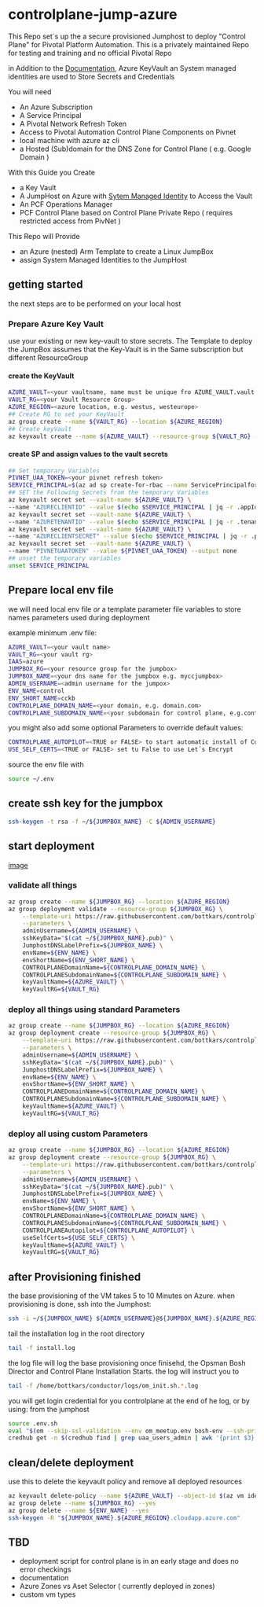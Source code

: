 # controlplane-jump-azure

This Repo set´s up the a secure provisioned Jumphost to deploy "Control Plane" for Pivotal Platform Automation.
This is a privately maintained Repo for testing and training and no official Pivotal Repo

in Addition to the [Documentation](http://docs.pivotal.io/platform-automation/), Azure KeyVault an System managed identities are used to
Store Secrets and Credentials

You will need

- An Azure Subscription
- A Service Principal
- A Pivotal Network Refresh Token
- Access to Pivotal Automation Control Plane Components on Pivnet
- local machine with azure az cli
- a Hosted (Sub)domain for the DNS Zone for Control Plane ( e.g. Google Domain )

With this Guide you Create

- a Key Vault
- A JumpHost on Azure with [Sytem Managed Identity](https://docs.microsoft.com/en-us/azure/active-directory/managed-identities-azure-resources/tutorial-linux-vm-access-nonaad) to Access the Vault
- An PCF Operations Manager
- PCF Control Plane based on Control Plane Private Repo ( requires restricted access from PivNet )

This Repo will Provide

- an Azure (nested) Arm Template to create a Linux JumpBox
- assign System Managed Identities to the JumpHost

## getting started

the next steps are to be performed on your local host

### Prepare Azure Key Vault

use your existing or new key-vault to store secrets.
The Template to deploy the JumpBox assumes that the Key-Vault is in the Same subscription but different ResourceGroup

#### create the KeyVault

```bash
AZURE_VAULT=<your vaultname, name must be unique fro AZURE_VAULT.vault.azure.com>
VAULT_RG=<your Vault Resource Group>
AZURE_REGION=<azure location, e.g. westus, westeurope>
## Create RG to set your KeyVault
az group create --name ${VAULT_RG} --location ${AZURE_REGION}
## Create keyVault
az keyvault create --name ${AZURE_VAULT} --resource-group ${VAULT_RG} --location ${AZURE_REGION}
```

#### create SP and assign values to the vault  secrets

```bash
## Set temporary Variables
PIVNET_UAA_TOKEN=<your pivnet refresh token>
SERVICE_PRINCIPAL=$(az ad sp create-for-rbac --name ServicePrincipalforControlPlane --output json)
## SET the Following Secrets from the temporary Variables
az keyvault secret set --vault-name ${AZURE_VAULT} \
--name "AZURECLIENTID" --value $(echo $SERVICE_PRINCIPAL | jq -r .appId) --output none
az keyvault secret set --vault-name ${AZURE_VAULT} \
--name "AZURETENANTID" --value $(echo $SERVICE_PRINCIPAL | jq -r .tenant) --output none
az keyvault secret set --vault-name ${AZURE_VAULT} \
--name "AZURECLIENTSECRET" --value $(echo $SERVICE_PRINCIPAL | jq -r .password) --output none
az keyvault secret set --vault-name ${AZURE_VAULT} \
--name "PIVNETUAATOKEN" --value ${PIVNET_UAA_TOKEN} --output none
## unset the temporary variables
unset SERVICE_PRINCIPAL
```

## Prepare local env file

we will need local env file *or* a template parameter file variables to store names parameters used during deployment

example minimum .env file:
```bash
AZURE_VAULT=<your vault name>
VAULT_RG=<your vault rg>
IAAS=azure
JUMPBOX_RG=<your resource group for the jumpbox>
JUMPBOX_NAME=<your dns name for the jumpbox e.g. myccjumpbox>
ADMIN_USERNAME=<admin username for the jumpox>
ENV_NAME=control
ENV_SHORT_NAME=cckb
CONTROLPLANE_DOMAIN_NAME=<your domain, e.g. domain.com>
CONTROLPLANE_SUBDOMAIN_NAME=<your subdomain for control plane, e.g.control>
```

you might also add some optional Parameters to override default values:

```bash
CONTROLPLANE_AUTOPILOT=<TRUE or FALSE> to start automatic install of Control Plane from BosH Release
USE_SELF_CERTS=<TRUE or FALSE> set tu False to use Let´s Encrypt
```

source the env file with

```bash
source ~/.env
```

## create ssh key for the jumpbox

```bash
ssh-keygen -t rsa -f ~/${JUMPBOX_NAME} -C ${ADMIN_USERNAME}
```

## start deployment
[image](https://user-images.githubusercontent.com/8255007/57944340-fcbba080-78d6-11e9-89e4-bf771c7288ee.png)

### validate all things

```bash
az group create --name ${JUMPBOX_RG} --location ${AZURE_REGION}
az group deployment validate --resource-group ${JUMPBOX_RG} \
    --template-uri https://raw.githubusercontent.com/bottkars/controlplane-jump-azure/$BRANCH/azuredeploy.json \
    --parameters \
    adminUsername=${ADMIN_USERNAME} \
    sshKeyData="$(cat ~/${JUMPBOX_NAME}.pub)" \
    JumphostDNSLabelPrefix=${JUMPBOX_NAME} \
    envName=${ENV_NAME} \
    envShortName=${ENV_SHORT_NAME} \
    CONTROLPLANEDomainName=${CONTROLPLANE_DOMAIN_NAME} \
    CONTROLPLANESubdomainName=${CONTROLPLANE_SUBDOMAIN_NAME} \
    keyVaultName=${AZURE_VAULT} \
    keyVaultRG=${VAULT_RG}
```

### deploy all things using standard Parameters

```bash
az group create --name ${JUMPBOX_RG} --location ${AZURE_REGION}
az group deployment create --resource-group ${JUMPBOX_RG} \
    --template-uri https://raw.githubusercontent.com/bottkars/controlplane-jump-azure/$BRANCH/azuredeploy.json \
    --parameters \
    adminUsername=${ADMIN_USERNAME} \
    sshKeyData="$(cat ~/${JUMPBOX_NAME}.pub)" \
    JumphostDNSLabelPrefix=${JUMPBOX_NAME} \
    envName=${ENV_NAME} \
    envShortName=${ENV_SHORT_NAME} \
    CONTROLPLANEDomainName=${CONTROLPLANE_DOMAIN_NAME} \
    CONTROLPLANESubdomainName=${CONTROLPLANE_SUBDOMAIN_NAME} \
    keyVaultName=${AZURE_VAULT} \
    keyVaultRG=${VAULT_RG}
```

### deploy all using custom Parameters

```bash
az group create --name ${JUMPBOX_RG} --location ${AZURE_REGION}
az group deployment create --resource-group ${JUMPBOX_RG} \
    --template-uri https://raw.githubusercontent.com/bottkars/controlplane-jump-azure/$BRANCH/azuredeploy.json \
    --parameters \
    adminUsername=${ADMIN_USERNAME} \
    sshKeyData="$(cat ~/${JUMPBOX_NAME}.pub)" \
    JumphostDNSLabelPrefix=${JUMPBOX_NAME} \
    envName=${ENV_NAME} \
    envShortName=${ENV_SHORT_NAME} \
    CONTROLPLANEDomainName=${CONTROLPLANE_DOMAIN_NAME} \
    CONTROLPLANESubdomainName=${CONTROLPLANE_SUBDOMAIN_NAME} \
    CONTROLPLANEAutopilot=${CONTROLPLANE_AUTOPILOT} \
    useSelfCerts=${USE_SELF_CERTS} \
    keyVaultName=${AZURE_VAULT} \
    keyVaultRG=${VAULT_RG}
```

## after Provisioning finished

the base provisioning of the VM takes 5 to 10 Minutes on Azure.
when provisioning is done, ssh into the Jumphost:

```Bash
ssh -i ~/${JUMPBOX_NAME} ${ADMIN_USERNAME}@${JUMPBOX_NAME}.${AZURE_REGION}.cloudapp.azure.com
```

tail the installation log in the root directory

```bash
tail -f install.log
```

the log file will log the base provisioning
once finisehd, the Opsman Bosh Director and Control Plane Installation Starts.
the log will instruct you to

```bash
tail -f /home/bottkars/conductor/logs/om_init.sh.*.log
```

you will get login credential for you controlplane at the end of he log, or by using:
from the jumphost
```bash
source .env.sh
eval "$(om --skip-ssl-validation --env om_meetup.env bosh-env --ssh-private-key opsman)"
credhub get -n $(credhub find | grep uaa_users_admin | awk '{print $3}')
```


## clean/delete deployment

use this to delete the keyvault policy and remove all deployed resources

```bash
az keyvault delete-policy --name ${AZURE_VAULT} --object-id $(az vm identity show --resource-group ${JUMPBOX_RG} --name controlplanejumphost --query principalId --output tsv)
az group delete --name ${JUMPBOX_RG} --yes
az group delete --name ${ENV_NAME} --yes
ssh-keygen -R "${JUMPBOX_NAME}.${AZURE_REGION}.cloudapp.azure.com"
```

## TBD

- deployment script for control plane is in an early stage and does no error checkings
- documentation
- Azure Zones vs Aset Selector ( currently deployed in zones)
- custom vm types
